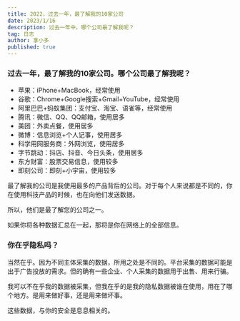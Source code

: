 ```yaml
--- 
title: 2022，过去一年，最了解我的10家公司
date: 2023/1/16
description: 过去一年中，哪个公司最了解我呢？
tag: 日志
author: 拿小多
published: true
--- 
```

  
### 过去一年，最了解我的10家公司。哪个公司最了解我呢？

- 苹果：iPhone+MacBook，经常使用
- 谷歌：Chrome+Google搜索+Gmail+YouTube，经常使用
- 阿里巴巴+蚂蚁集团：支付宝、淘宝、语雀等，经常使用
- 腾讯：微信、QQ、QQ邮箱，使用居多
- 美团：外卖点餐，使用居多
- 微博：信息浏览+个人记事，使用居多
- 科学用网服务商：外网浏览，使用居多
- 字节跳动：抖店、抖音、今日头条，使用居多
- 东方财富：股票交易信息，使用较多
- 即刻公司：即刻+小宇宙，使用较多

最了解我的公司是我使用最多的产品背后的公司。对于每个人来说都是不同的，你在使用科技产品的时候，也在向他们发送数据。

所以，他们是最了解您的公司之一。
  
如果你将各种数据汇总在一起，那将是你在网络上的全部信息。

### 你在乎隐私吗？

当然在乎。因为不同主体采集的数据，所用之处是不同的。平台采集的数据可能是出于广告投放的需求。但的确有一些企业、个人采集的数据用于出售、用来行骗。

我可以不在乎我的数据被采集，但我在乎的是我的隐私数据被谁在使用，用在了哪个地方。是用来做好事，还是用来做坏事。

这些数据，与你的安全是息息相关的。
